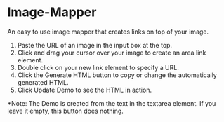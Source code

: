 # Image-Mapper
An easy to use image mapper that creates links on top of your image.

1) Paste the URL of an image in the input box at the top.
2) Click and drag your cursor over your image to create an area link element.
3) Double click on your new link element to specify a URL.
4) Click the Generate HTML button to copy or change the automatically generated HTML.
6) Click Update Demo to see the HTML in action.

*Note: The Demo is created from the text in the textarea element. If you leave it empty, this button does nothing.
